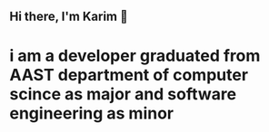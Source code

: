 ## Hi there, I'm Karim 👋
# i am a developer graduated from AAST department of computer scince as major and software engineering as minor 

